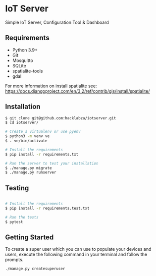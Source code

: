 # IoT Server

Simple IoT Server, Configuration Tool & Dashboard

## Requirements

 - Python 3.9+
 - Git
 - Mosquitto
 - SQLite
 - spatialite-tools
 - gdal

For more information on install spatialite see: https://docs.djangoproject.com/en/3.2/ref/contrib/gis/install/spatialite/

## Installation

```bash
$ git clone git@github.com:hacklabza/iotserver.git
$ cd iotserver/

# Create a virtualenv or use pyenv
$ python3 -m venv ve
$ . ve/bin/activate

# Install the requirements
$ pip install -r requirements.txt

# Run the server to test your installation
$ ./manage.py migrate
$ ./manage.py runserver
```

## Testing

```bash

# Install the requirements
$ pip install -r requirements.test.txt

# Run the tests
$ pytest
```

## Getting Started

To create a super user which you can use to populate your devices and users, execute the following command in your terminal and follow the prompts.

```bash
./manage.py createsuperuser
```
